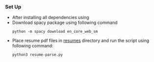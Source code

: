 ### Set Up
- After installing all dependencies using [](../README.md)
- Download spacy package using following command
    ```
    python -m spacy download en_core_web_sm
    ```
- Place resume pdf files in [resumes](/Resume-Parsing/resumes/) directory and run the script using following command:
    ```
    python3 resume-parse.py
    ```
